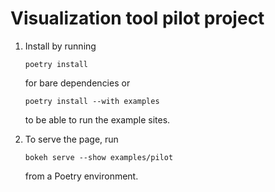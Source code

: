 # Visualization tool pilot project

1. Install by running
   ```
   poetry install
   ```
   for bare dependencies or
   ```
   poetry install --with examples
   ```
   to be able to run the example sites.

2. To serve the page, run
   ```
   bokeh serve --show examples/pilot
   ```
   from a Poetry environment.

